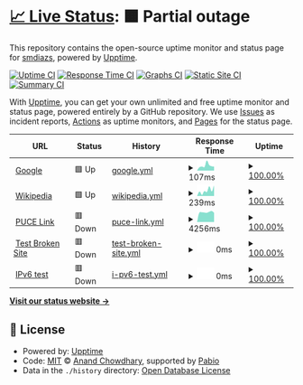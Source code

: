 # [📈 Live Status](https://smdiazs.github.io/Practica2Web): <!--live status--> **🟧 Partial outage**

This repository contains the open-source uptime monitor and status page for [smdiazs](https://smdiazs.github.io/Practica2Web), powered by [Upptime](https://github.com/upptime/upptime).

[![Uptime CI](https://github.com/smdiazs/Practica2Web/workflows/Uptime%20CI/badge.svg)](https://github.com/smdiazs/Practica2Web/actions?query=workflow%3A%22Uptime+CI%22)
[![Response Time CI](https://github.com/smdiazs/Practica2Web/workflows/Response%20Time%20CI/badge.svg)](https://github.com/smdiazs/Practica2Web/actions?query=workflow%3A%22Response+Time+CI%22)
[![Graphs CI](https://github.com/smdiazs/Practica2Web/workflows/Graphs%20CI/badge.svg)](https://github.com/smdiazs/Practica2Web/actions?query=workflow%3A%22Graphs+CI%22)
[![Static Site CI](https://github.com/smdiazs/Practica2Web/workflows/Static%20Site%20CI/badge.svg)](https://github.com/smdiazs/Practica2Web/actions?query=workflow%3A%22Static+Site+CI%22)
[![Summary CI](https://github.com/smdiazs/Practica2Web/workflows/Summary%20CI/badge.svg)](https://github.com/smdiazs/Practica2Web/actions?query=workflow%3A%22Summary+CI%22)

With [Upptime](https://upptime.js.org), you can get your own unlimited and free uptime monitor and status page, powered entirely by a GitHub repository. We use [Issues](https://github.com/smdiazs/Practica2Web/issues) as incident reports, [Actions](https://github.com/smdiazs/Practica2Web/actions) as uptime monitors, and [Pages](https://smdiazs.github.io/Practica2Web) for the status page.

<!--start: status pages-->
<!-- This summary is generated by Upptime (https://github.com/upptime/upptime) -->
<!-- Do not edit this manually, your changes will be overwritten -->
<!-- prettier-ignore -->
| URL | Status | History | Response Time | Uptime |
| --- | ------ | ------- | ------------- | ------ |
| <img alt="" src="https://icons.duckduckgo.com/ip3/www.google.com.ico" height="13"> [Google](https://www.google.com) | 🟩 Up | [google.yml](https://github.com/smdiazs/Practica2Web/commits/HEAD/history/google.yml) | <details><summary><img alt="Response time graph" src="./graphs/google/response-time-week.png" height="20"> 107ms</summary><br><a href="https://smdiazs.github.io/Practica2Web/history/google"><img alt="Response time 99" src="https://img.shields.io/endpoint?url=https%3A%2F%2Fraw.githubusercontent.com%2Fsmdiazs%2FPractica2Web%2FHEAD%2Fapi%2Fgoogle%2Fresponse-time.json"></a><br><a href="https://smdiazs.github.io/Practica2Web/history/google"><img alt="24-hour response time 87" src="https://img.shields.io/endpoint?url=https%3A%2F%2Fraw.githubusercontent.com%2Fsmdiazs%2FPractica2Web%2FHEAD%2Fapi%2Fgoogle%2Fresponse-time-day.json"></a><br><a href="https://smdiazs.github.io/Practica2Web/history/google"><img alt="7-day response time 107" src="https://img.shields.io/endpoint?url=https%3A%2F%2Fraw.githubusercontent.com%2Fsmdiazs%2FPractica2Web%2FHEAD%2Fapi%2Fgoogle%2Fresponse-time-week.json"></a><br><a href="https://smdiazs.github.io/Practica2Web/history/google"><img alt="30-day response time 99" src="https://img.shields.io/endpoint?url=https%3A%2F%2Fraw.githubusercontent.com%2Fsmdiazs%2FPractica2Web%2FHEAD%2Fapi%2Fgoogle%2Fresponse-time-month.json"></a><br><a href="https://smdiazs.github.io/Practica2Web/history/google"><img alt="1-year response time 99" src="https://img.shields.io/endpoint?url=https%3A%2F%2Fraw.githubusercontent.com%2Fsmdiazs%2FPractica2Web%2FHEAD%2Fapi%2Fgoogle%2Fresponse-time-year.json"></a></details> | <details><summary><a href="https://smdiazs.github.io/Practica2Web/history/google">100.00%</a></summary><a href="https://smdiazs.github.io/Practica2Web/history/google"><img alt="All-time uptime 100.00%" src="https://img.shields.io/endpoint?url=https%3A%2F%2Fraw.githubusercontent.com%2Fsmdiazs%2FPractica2Web%2FHEAD%2Fapi%2Fgoogle%2Fuptime.json"></a><br><a href="https://smdiazs.github.io/Practica2Web/history/google"><img alt="24-hour uptime 100.00%" src="https://img.shields.io/endpoint?url=https%3A%2F%2Fraw.githubusercontent.com%2Fsmdiazs%2FPractica2Web%2FHEAD%2Fapi%2Fgoogle%2Fuptime-day.json"></a><br><a href="https://smdiazs.github.io/Practica2Web/history/google"><img alt="7-day uptime 100.00%" src="https://img.shields.io/endpoint?url=https%3A%2F%2Fraw.githubusercontent.com%2Fsmdiazs%2FPractica2Web%2FHEAD%2Fapi%2Fgoogle%2Fuptime-week.json"></a><br><a href="https://smdiazs.github.io/Practica2Web/history/google"><img alt="30-day uptime 100.00%" src="https://img.shields.io/endpoint?url=https%3A%2F%2Fraw.githubusercontent.com%2Fsmdiazs%2FPractica2Web%2FHEAD%2Fapi%2Fgoogle%2Fuptime-month.json"></a><br><a href="https://smdiazs.github.io/Practica2Web/history/google"><img alt="1-year uptime 100.00%" src="https://img.shields.io/endpoint?url=https%3A%2F%2Fraw.githubusercontent.com%2Fsmdiazs%2FPractica2Web%2FHEAD%2Fapi%2Fgoogle%2Fuptime-year.json"></a></details>
| <img alt="" src="https://icons.duckduckgo.com/ip3/en.wikipedia.org.ico" height="13"> [Wikipedia](https://en.wikipedia.org) | 🟩 Up | [wikipedia.yml](https://github.com/smdiazs/Practica2Web/commits/HEAD/history/wikipedia.yml) | <details><summary><img alt="Response time graph" src="./graphs/wikipedia/response-time-week.png" height="20"> 239ms</summary><br><a href="https://smdiazs.github.io/Practica2Web/history/wikipedia"><img alt="Response time 268" src="https://img.shields.io/endpoint?url=https%3A%2F%2Fraw.githubusercontent.com%2Fsmdiazs%2FPractica2Web%2FHEAD%2Fapi%2Fwikipedia%2Fresponse-time.json"></a><br><a href="https://smdiazs.github.io/Practica2Web/history/wikipedia"><img alt="24-hour response time 454" src="https://img.shields.io/endpoint?url=https%3A%2F%2Fraw.githubusercontent.com%2Fsmdiazs%2FPractica2Web%2FHEAD%2Fapi%2Fwikipedia%2Fresponse-time-day.json"></a><br><a href="https://smdiazs.github.io/Practica2Web/history/wikipedia"><img alt="7-day response time 239" src="https://img.shields.io/endpoint?url=https%3A%2F%2Fraw.githubusercontent.com%2Fsmdiazs%2FPractica2Web%2FHEAD%2Fapi%2Fwikipedia%2Fresponse-time-week.json"></a><br><a href="https://smdiazs.github.io/Practica2Web/history/wikipedia"><img alt="30-day response time 268" src="https://img.shields.io/endpoint?url=https%3A%2F%2Fraw.githubusercontent.com%2Fsmdiazs%2FPractica2Web%2FHEAD%2Fapi%2Fwikipedia%2Fresponse-time-month.json"></a><br><a href="https://smdiazs.github.io/Practica2Web/history/wikipedia"><img alt="1-year response time 268" src="https://img.shields.io/endpoint?url=https%3A%2F%2Fraw.githubusercontent.com%2Fsmdiazs%2FPractica2Web%2FHEAD%2Fapi%2Fwikipedia%2Fresponse-time-year.json"></a></details> | <details><summary><a href="https://smdiazs.github.io/Practica2Web/history/wikipedia">100.00%</a></summary><a href="https://smdiazs.github.io/Practica2Web/history/wikipedia"><img alt="All-time uptime 100.00%" src="https://img.shields.io/endpoint?url=https%3A%2F%2Fraw.githubusercontent.com%2Fsmdiazs%2FPractica2Web%2FHEAD%2Fapi%2Fwikipedia%2Fuptime.json"></a><br><a href="https://smdiazs.github.io/Practica2Web/history/wikipedia"><img alt="24-hour uptime 100.00%" src="https://img.shields.io/endpoint?url=https%3A%2F%2Fraw.githubusercontent.com%2Fsmdiazs%2FPractica2Web%2FHEAD%2Fapi%2Fwikipedia%2Fuptime-day.json"></a><br><a href="https://smdiazs.github.io/Practica2Web/history/wikipedia"><img alt="7-day uptime 100.00%" src="https://img.shields.io/endpoint?url=https%3A%2F%2Fraw.githubusercontent.com%2Fsmdiazs%2FPractica2Web%2FHEAD%2Fapi%2Fwikipedia%2Fuptime-week.json"></a><br><a href="https://smdiazs.github.io/Practica2Web/history/wikipedia"><img alt="30-day uptime 100.00%" src="https://img.shields.io/endpoint?url=https%3A%2F%2Fraw.githubusercontent.com%2Fsmdiazs%2FPractica2Web%2FHEAD%2Fapi%2Fwikipedia%2Fuptime-month.json"></a><br><a href="https://smdiazs.github.io/Practica2Web/history/wikipedia"><img alt="1-year uptime 100.00%" src="https://img.shields.io/endpoint?url=https%3A%2F%2Fraw.githubusercontent.com%2Fsmdiazs%2FPractica2Web%2FHEAD%2Fapi%2Fwikipedia%2Fuptime-year.json"></a></details>
| <img alt="" src="https://icons.duckduckgo.com/ip3/www.puce.edu.ec.ico" height="13"> [PUCE Link](https://www.puce.edu.ec/) | 🟥 Down | [puce-link.yml](https://github.com/smdiazs/Practica2Web/commits/HEAD/history/puce-link.yml) | <details><summary><img alt="Response time graph" src="./graphs/puce-link/response-time-week.png" height="20"> 4256ms</summary><br><a href="https://smdiazs.github.io/Practica2Web/history/puce-link"><img alt="Response time 4461" src="https://img.shields.io/endpoint?url=https%3A%2F%2Fraw.githubusercontent.com%2Fsmdiazs%2FPractica2Web%2FHEAD%2Fapi%2Fpuce-link%2Fresponse-time.json"></a><br><a href="https://smdiazs.github.io/Practica2Web/history/puce-link"><img alt="24-hour response time 4009" src="https://img.shields.io/endpoint?url=https%3A%2F%2Fraw.githubusercontent.com%2Fsmdiazs%2FPractica2Web%2FHEAD%2Fapi%2Fpuce-link%2Fresponse-time-day.json"></a><br><a href="https://smdiazs.github.io/Practica2Web/history/puce-link"><img alt="7-day response time 4256" src="https://img.shields.io/endpoint?url=https%3A%2F%2Fraw.githubusercontent.com%2Fsmdiazs%2FPractica2Web%2FHEAD%2Fapi%2Fpuce-link%2Fresponse-time-week.json"></a><br><a href="https://smdiazs.github.io/Practica2Web/history/puce-link"><img alt="30-day response time 4461" src="https://img.shields.io/endpoint?url=https%3A%2F%2Fraw.githubusercontent.com%2Fsmdiazs%2FPractica2Web%2FHEAD%2Fapi%2Fpuce-link%2Fresponse-time-month.json"></a><br><a href="https://smdiazs.github.io/Practica2Web/history/puce-link"><img alt="1-year response time 4461" src="https://img.shields.io/endpoint?url=https%3A%2F%2Fraw.githubusercontent.com%2Fsmdiazs%2FPractica2Web%2FHEAD%2Fapi%2Fpuce-link%2Fresponse-time-year.json"></a></details> | <details><summary><a href="https://smdiazs.github.io/Practica2Web/history/puce-link">100.00%</a></summary><a href="https://smdiazs.github.io/Practica2Web/history/puce-link"><img alt="All-time uptime 99.86%" src="https://img.shields.io/endpoint?url=https%3A%2F%2Fraw.githubusercontent.com%2Fsmdiazs%2FPractica2Web%2FHEAD%2Fapi%2Fpuce-link%2Fuptime.json"></a><br><a href="https://smdiazs.github.io/Practica2Web/history/puce-link"><img alt="24-hour uptime 100.00%" src="https://img.shields.io/endpoint?url=https%3A%2F%2Fraw.githubusercontent.com%2Fsmdiazs%2FPractica2Web%2FHEAD%2Fapi%2Fpuce-link%2Fuptime-day.json"></a><br><a href="https://smdiazs.github.io/Practica2Web/history/puce-link"><img alt="7-day uptime 100.00%" src="https://img.shields.io/endpoint?url=https%3A%2F%2Fraw.githubusercontent.com%2Fsmdiazs%2FPractica2Web%2FHEAD%2Fapi%2Fpuce-link%2Fuptime-week.json"></a><br><a href="https://smdiazs.github.io/Practica2Web/history/puce-link"><img alt="30-day uptime 99.86%" src="https://img.shields.io/endpoint?url=https%3A%2F%2Fraw.githubusercontent.com%2Fsmdiazs%2FPractica2Web%2FHEAD%2Fapi%2Fpuce-link%2Fuptime-month.json"></a><br><a href="https://smdiazs.github.io/Practica2Web/history/puce-link"><img alt="1-year uptime 99.86%" src="https://img.shields.io/endpoint?url=https%3A%2F%2Fraw.githubusercontent.com%2Fsmdiazs%2FPractica2Web%2FHEAD%2Fapi%2Fpuce-link%2Fuptime-year.json"></a></details>
| <img alt="" src="https://icons.duckduckgo.com/ip3/tetrssa.io.ico" height="13"> [Test Broken Site](https://tetrssa.io/) | 🟥 Down | [test-broken-site.yml](https://github.com/smdiazs/Practica2Web/commits/HEAD/history/test-broken-site.yml) | <details><summary><img alt="Response time graph" src="./graphs/test-broken-site/response-time-week.png" height="20"> 0ms</summary><br><a href="https://smdiazs.github.io/Practica2Web/history/test-broken-site"><img alt="Response time 0" src="https://img.shields.io/endpoint?url=https%3A%2F%2Fraw.githubusercontent.com%2Fsmdiazs%2FPractica2Web%2FHEAD%2Fapi%2Ftest-broken-site%2Fresponse-time.json"></a><br><a href="https://smdiazs.github.io/Practica2Web/history/test-broken-site"><img alt="24-hour response time 0" src="https://img.shields.io/endpoint?url=https%3A%2F%2Fraw.githubusercontent.com%2Fsmdiazs%2FPractica2Web%2FHEAD%2Fapi%2Ftest-broken-site%2Fresponse-time-day.json"></a><br><a href="https://smdiazs.github.io/Practica2Web/history/test-broken-site"><img alt="7-day response time 0" src="https://img.shields.io/endpoint?url=https%3A%2F%2Fraw.githubusercontent.com%2Fsmdiazs%2FPractica2Web%2FHEAD%2Fapi%2Ftest-broken-site%2Fresponse-time-week.json"></a><br><a href="https://smdiazs.github.io/Practica2Web/history/test-broken-site"><img alt="30-day response time 0" src="https://img.shields.io/endpoint?url=https%3A%2F%2Fraw.githubusercontent.com%2Fsmdiazs%2FPractica2Web%2FHEAD%2Fapi%2Ftest-broken-site%2Fresponse-time-month.json"></a><br><a href="https://smdiazs.github.io/Practica2Web/history/test-broken-site"><img alt="1-year response time 0" src="https://img.shields.io/endpoint?url=https%3A%2F%2Fraw.githubusercontent.com%2Fsmdiazs%2FPractica2Web%2FHEAD%2Fapi%2Ftest-broken-site%2Fresponse-time-year.json"></a></details> | <details><summary><a href="https://smdiazs.github.io/Practica2Web/history/test-broken-site">100.00%</a></summary><a href="https://smdiazs.github.io/Practica2Web/history/test-broken-site"><img alt="All-time uptime 100.00%" src="https://img.shields.io/endpoint?url=https%3A%2F%2Fraw.githubusercontent.com%2Fsmdiazs%2FPractica2Web%2FHEAD%2Fapi%2Ftest-broken-site%2Fuptime.json"></a><br><a href="https://smdiazs.github.io/Practica2Web/history/test-broken-site"><img alt="24-hour uptime 100.00%" src="https://img.shields.io/endpoint?url=https%3A%2F%2Fraw.githubusercontent.com%2Fsmdiazs%2FPractica2Web%2FHEAD%2Fapi%2Ftest-broken-site%2Fuptime-day.json"></a><br><a href="https://smdiazs.github.io/Practica2Web/history/test-broken-site"><img alt="7-day uptime 100.00%" src="https://img.shields.io/endpoint?url=https%3A%2F%2Fraw.githubusercontent.com%2Fsmdiazs%2FPractica2Web%2FHEAD%2Fapi%2Ftest-broken-site%2Fuptime-week.json"></a><br><a href="https://smdiazs.github.io/Practica2Web/history/test-broken-site"><img alt="30-day uptime 100.00%" src="https://img.shields.io/endpoint?url=https%3A%2F%2Fraw.githubusercontent.com%2Fsmdiazs%2FPractica2Web%2FHEAD%2Fapi%2Ftest-broken-site%2Fuptime-month.json"></a><br><a href="https://smdiazs.github.io/Practica2Web/history/test-broken-site"><img alt="1-year uptime 100.00%" src="https://img.shields.io/endpoint?url=https%3A%2F%2Fraw.githubusercontent.com%2Fsmdiazs%2FPractica2Web%2FHEAD%2Fapi%2Ftest-broken-site%2Fuptime-year.json"></a></details>
| <img alt="" src="https://icons.duckduckgo.com/ip3/null.ico" height="13"> [IPv6 test](forwardemail.net) | 🟥 Down | [i-pv6-test.yml](https://github.com/smdiazs/Practica2Web/commits/HEAD/history/i-pv6-test.yml) | <details><summary><img alt="Response time graph" src="./graphs/i-pv6-test/response-time-week.png" height="20"> 0ms</summary><br><a href="https://smdiazs.github.io/Practica2Web/history/i-pv6-test"><img alt="Response time 0" src="https://img.shields.io/endpoint?url=https%3A%2F%2Fraw.githubusercontent.com%2Fsmdiazs%2FPractica2Web%2FHEAD%2Fapi%2Fi-pv6-test%2Fresponse-time.json"></a><br><a href="https://smdiazs.github.io/Practica2Web/history/i-pv6-test"><img alt="24-hour response time 0" src="https://img.shields.io/endpoint?url=https%3A%2F%2Fraw.githubusercontent.com%2Fsmdiazs%2FPractica2Web%2FHEAD%2Fapi%2Fi-pv6-test%2Fresponse-time-day.json"></a><br><a href="https://smdiazs.github.io/Practica2Web/history/i-pv6-test"><img alt="7-day response time 0" src="https://img.shields.io/endpoint?url=https%3A%2F%2Fraw.githubusercontent.com%2Fsmdiazs%2FPractica2Web%2FHEAD%2Fapi%2Fi-pv6-test%2Fresponse-time-week.json"></a><br><a href="https://smdiazs.github.io/Practica2Web/history/i-pv6-test"><img alt="30-day response time 0" src="https://img.shields.io/endpoint?url=https%3A%2F%2Fraw.githubusercontent.com%2Fsmdiazs%2FPractica2Web%2FHEAD%2Fapi%2Fi-pv6-test%2Fresponse-time-month.json"></a><br><a href="https://smdiazs.github.io/Practica2Web/history/i-pv6-test"><img alt="1-year response time 0" src="https://img.shields.io/endpoint?url=https%3A%2F%2Fraw.githubusercontent.com%2Fsmdiazs%2FPractica2Web%2FHEAD%2Fapi%2Fi-pv6-test%2Fresponse-time-year.json"></a></details> | <details><summary><a href="https://smdiazs.github.io/Practica2Web/history/i-pv6-test">100.00%</a></summary><a href="https://smdiazs.github.io/Practica2Web/history/i-pv6-test"><img alt="All-time uptime 100.00%" src="https://img.shields.io/endpoint?url=https%3A%2F%2Fraw.githubusercontent.com%2Fsmdiazs%2FPractica2Web%2FHEAD%2Fapi%2Fi-pv6-test%2Fuptime.json"></a><br><a href="https://smdiazs.github.io/Practica2Web/history/i-pv6-test"><img alt="24-hour uptime 100.00%" src="https://img.shields.io/endpoint?url=https%3A%2F%2Fraw.githubusercontent.com%2Fsmdiazs%2FPractica2Web%2FHEAD%2Fapi%2Fi-pv6-test%2Fuptime-day.json"></a><br><a href="https://smdiazs.github.io/Practica2Web/history/i-pv6-test"><img alt="7-day uptime 100.00%" src="https://img.shields.io/endpoint?url=https%3A%2F%2Fraw.githubusercontent.com%2Fsmdiazs%2FPractica2Web%2FHEAD%2Fapi%2Fi-pv6-test%2Fuptime-week.json"></a><br><a href="https://smdiazs.github.io/Practica2Web/history/i-pv6-test"><img alt="30-day uptime 100.00%" src="https://img.shields.io/endpoint?url=https%3A%2F%2Fraw.githubusercontent.com%2Fsmdiazs%2FPractica2Web%2FHEAD%2Fapi%2Fi-pv6-test%2Fuptime-month.json"></a><br><a href="https://smdiazs.github.io/Practica2Web/history/i-pv6-test"><img alt="1-year uptime 100.00%" src="https://img.shields.io/endpoint?url=https%3A%2F%2Fraw.githubusercontent.com%2Fsmdiazs%2FPractica2Web%2FHEAD%2Fapi%2Fi-pv6-test%2Fuptime-year.json"></a></details>

<!--end: status pages-->

[**Visit our status website →**](https://smdiazs.github.io/Practica2Web)

## 📄 License

- Powered by: [Upptime](https://github.com/upptime/upptime)
- Code: [MIT](./LICENSE) © [Anand Chowdhary](https://anandchowdhary.com), supported by [Pabio](https://pabio.com)
- Data in the `./history` directory: [Open Database License](https://opendatacommons.org/licenses/odbl/1-0/)

